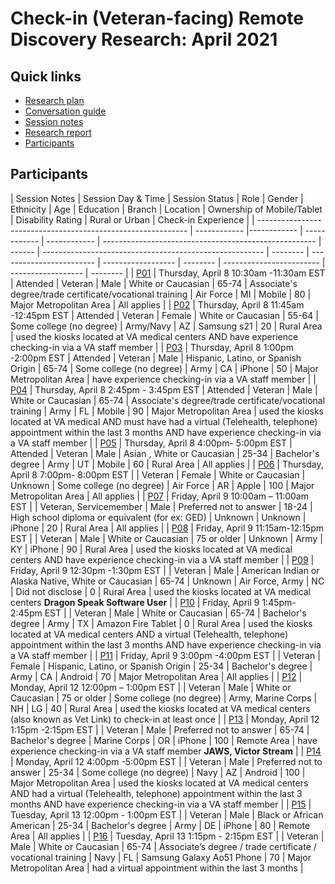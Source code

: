 # Check-in (Veteran-facing) Remote Discovery Research: April 2021

## Quick links

- [Research plan](https://github.com/department-of-veterans-affairs/va.gov-team/blob/master/products/health-care/checkin/research/remote-discovery/research-plan.md)
- [Conversation guide](https://github.com/department-of-veterans-affairs/va.gov-team/blob/master/products/health-care/checkin/research/remote-discovery/conversation-guide.md)
- [Session notes]()
- [Research report]()
- [Participants](#participants)

## Participants

| Session Notes   | Session Day & Time | Session Status | Role                                                  | Gender | Ethnicity                                               | Age      | Education                | Branch             | Location | Ownership of Mobile/Tablet | Disability Rating | Rural or Urban | Check-in Experience |
| ------------------------------------------------------------ | ------------ |------------ | ------------ | ------------ | ----------------------------------------------------- | ------ | ------------------------------------------------------- | -------- | ------------------------ | ------------------ | -------- | ------------------------ | ------------------ | -------- |
| [P01]() | Thursday, April 8 10:30am -11:30am EST | Attended | Veteran | Male | White or Caucasian | 65-74 | Associate's degree/trade certificate/vocational training | Air Force | MI | Mobile | 80 | Major Metropolitan Area | All applies |
| [P02]() | Thursday, April 8 11:45am -12:45pm EST | Attended | Veteran | Female | White or Caucasian | 55-64 | Some college (no degree) | Army/Navy | AZ | Samsung s21 | 20 | Rural Area | used the kiosks located at VA medical centers AND have experience checking-in via a VA staff member |
| [P03]() | Thursday, April 8 1:00pm -2:00pm EST | Attended | Veteran | Male | Hispanic, Latino, or Spanish Origin | 65-74 | Some college (no degree) | Army | CA | iPhone | 50 | Major Metropolitan Area | have experience checking-in via a VA staff member |
| [P04]() | Thursday, April 8 2:45pm - 3:45pm EST | Attended | Veteran | Male | White or Caucasian | 65-74 | Associate's degree/trade certificate/vocational training | Army | FL | Mobile | 90 | Major Metropolitan Area | used the kiosks located at VA medical AND must have had a virtual (Telehealth, telephone) appointment within the last 3 months AND have experience checking-in via a VA staff member |
| [P05]() | Thursday, April 8 4:00pm- 5:00pm EST | Attended | Veteran | Male | Asian , White or Caucasian | 25-34 | Bachelor's degree | Army | UT | Mobile | 60 | Rural Area | All applies |
| [P06]() | Thursday, April 8 7:00pm- 8:00pm EST |  | Veteran | Female | White or Caucasian | Unknown | Some college (no degree) | Air Force | AR | Apple | 100 | Major Metropolitan Area | All applies |
| [P07]() | Friday, April 9 10:00am – 11:00am EST |  | Veteran, Servicemember | Male | Preferred not to answer | 18-24 | High school diploma or equivalent (for ex: GED) |  Unknown | Unknown | iPhone | 20 | Rural Area | All applies |
| [P08]() | Friday, April 9 11:15am-12:15pm EST |  | Veteran | Male | White or Caucasian | 75 or older | Unknown | Army | KY | iPhone | 90 | Rural Area | used the kiosks located at VA medical centers AND have experience checking-in via a VA staff member |
| [P09]() | Friday, April 9 12:30pm -1:30pm EST |   | Veteran | Male | American Indian or Alaska Native, White or Caucasian | 65-74 | Unknown | Air Force, Army | NC | Did not disclose | 0 | Rural Area | used the kiosks located at VA medical centers **Dragon Speak Software User** |
| [P10]() | Friday, April 9 1:45pm-2:45pm EST |  | Veteran | Male | White or Caucasian | 65-74 | Bachelor's degree | Army | TX | Amazon Fire Tablet | 0 | Rural Area | used the kiosks located at VA medical centers AND a virtual (Telehealth, telephone) appointment within the last 3 months AND have experience checking-in via a VA staff member |
| [P11]() | Friday, April 9 3:00pm -4:00pm EST |   | Veteran | Female | Hispanic, Latino, or Spanish Origin | 25-34 | Bachelor's degree | Army | CA | Android | 70 | Major Metropolitan Area | All applies |
| [P12]() | Monday, April 12 12:00pm – 1:00pm EST |   | Veteran | Male | White or Caucasian | 75 or older | Some college (no degree) | Army, Marine Corps | NH | LG | 40 | Rural Area | used the kiosks located at VA medical centers (also known as Vet Link) to check-in at least once |
| [P13]() | Monday, April 12 1:15pm -2:15pm EST |   | Veteran | Male | Preferred not to answer | 65-74 | Bachelor's degree | Marine Corps | OR | iPhone | 100 | Remote Area | have experience checking-in via a VA staff member **JAWS, Victor Stream** |
| [P14]() | Monday, April 12 4:00pm -5:00pm EST |   | Veteran | Male | Preferred not to answer | 25-34 | Some college (no degree) | Navy | AZ | Android | 100 | Major Metropolitan Area | used the kiosks located at VA medical centers AND had a virtual (Telehealth, telephone) appointment within the last 3 months AND have experience checking-in via a VA staff member |
| [P15]() | Tuesday, April 13 12:00pm - 1:00pm EST |  | Veteran | Male | Black or African American | 25-34 | Bachelor's degree | Army | DE | iPhone | 80 | Remote Area | All applies |
| [P16]() | Tuesday, April 13 1:15pm - 2:15pm EST |  | Veteran | Male | White or Caucasian | 65-74 | Associate’s degree / trade certificate / vocational training | Navy | FL | Samsung Galaxy Ao51 Phone | 70 | Major Metropolitan Area | had a virtual appointment within the last 3 months |
## 

